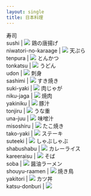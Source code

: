 ```yaml
---
layout: single
title: 日本料理
---
```


寿司<br> sushi | ![](/assets/images/food/sushi.jpg)
鶏の唐揚げ<br> niwatori-no-karaage | ![](/assets/images/food/niwatori-no-karaage.jpg)
天ぷら<br> tenpura | ![](/assets/images/food/tenpura.jpg)
とんかつ<br> tonkatsu | ![](/assets/images/food/tonkatsu.jpg)
うどん<br> udon | ![](/assets/images/food/udon.jpg)
刺身<br> sashimi | ![](/assets/images/food/sashimi.jpg)
すき焼き<br> suki-yaki | ![](/assets/images/food/suki-yaki.jpg)
肉じゃが<br> niku-jaga | ![](/assets/images/food/niku-jaga.jpg)
焼肉<br> yakiniku | ![](/assets/images/food/yakiniku.jpg)
豚汁<br> tonjiru | ![](/assets/images/food/tonjiru.jpg)
うな重<br> una-juu | ![](/assets/images/food/una-juu.jpg)
味噌汁<br> misoshiru | ![](/assets/images/food/misoshiru.jpg)
たこ焼き<br> tako-yaki | ![](/assets/images/food/tako-yaki.jpg)
ステーキ<br> suteeki | ![](/assets/images/food/suteeki.jpg)
しゃぶしゃぶ<br> shabushabu | ![](/assets/images/food/shabushabu.jpg)
カレーライス<br> kareeraisu | ![](/assets/images/food/kareeraisu.jpg)
そば<br> soba | ![](/assets/images/food/soba.jpg)
醤油ラーメン<br> shouyu-raamen | ![](/assets/images/food/shouyu-raamen.jpg)
焼き鳥<br> yakitori | ![](/assets/images/food/yakitori.jpg)
カツ丼<br> katsu-donburi | ![](/assets/images/food/katsu-donburi.jpg)
